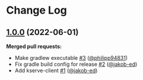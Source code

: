 # Change Log

## [1.0.0](https://github.com/bakdata/kserve-client/tree/1.0.0) (2022-06-01)

**Merged pull requests:**

- Make gradlew executable [\#3](https://github.com/bakdata/kserve-client/pull/3) ([@philipp94831](https://github.com/philipp94831))
- Fix gradle build config for release [\#2](https://github.com/bakdata/kserve-client/pull/2) ([@jakob-ed](https://github.com/jakob-ed))
- Add kserve\-client [\#1](https://github.com/bakdata/kserve-client/pull/1) ([@jakob-ed](https://github.com/jakob-ed))
